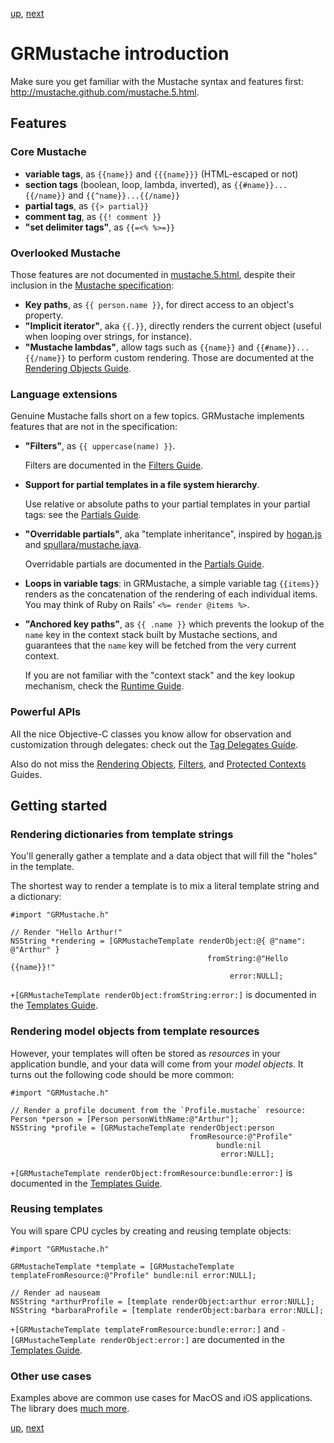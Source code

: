 [up](../../../../GRMustache), [next](templates.md)

GRMustache introduction
=======================

Make sure you get familiar with the Mustache syntax and features first: http://mustache.github.com/mustache.5.html.

Features
--------

### Core Mustache

- **variable tags**, as `{{name}}` and `{{{name}}}` (HTML-escaped or not)
- **section tags** (boolean, loop, lambda, inverted), as `{{#name}}...{{/name}}` and `{{^name}}...{{/name}}`
- **partial tags**, as `{{> partial}}`
- **comment tag**, as `{{! comment }}`
- **"set delimiter tags"**, as `{{=<% %>=}}`

### Overlooked Mustache

Those features are not documented in [mustache.5.html](http://mustache.github.com/mustache.5.html), despite their inclusion in the [Mustache specification](https://github.com/mustache/spec):

- **Key paths**, as `{{ person.name }}`, for direct access to an object's property.
- **"Implicit iterator"**, aka `{{.}}`, directly renders the current object (useful when looping over strings, for instance).
- **"Mustache lambdas"**, allow tags such as `{{name}}` and `{{#name}}...{{/name}}` to perform custom rendering. Those are documented at the [Rendering Objects Guide](rendering_objects.md).

### Language extensions

Genuine Mustache falls short on a few topics. GRMustache implements features that are not in the specification:

- **"Filters"**, as `{{ uppercase(name) }}`.
    
    Filters are documented in the [Filters Guide](filters.md).

- **Support for partial templates in a file system hierarchy**.
    
    Use relative or absolute paths to your partial templates in your partial tags: see the [Partials Guide](partials.md).

- **"Overridable partials"**, aka "template inheritance", inspired by [hogan.js](http://twitter.github.com/hogan.js/) and [spullara/mustache.java](https://github.com/spullara/mustache.java).
    
    Overridable partials are documented in the [Partials Guide](partials.md).

- **Loops in variable tags**: in GRMustache, a simple variable tag `{{items}}` renders as the concatenation of the rendering of each individual items. You may think of Ruby on Rails' `<%= render @items %>`.

- **"Anchored key paths"**, as `{{ .name }}` which prevents the lookup of the `name` key in the context stack built by Mustache sections, and guarantees that the `name` key will be fetched from the very current context.
    
    If you are not familiar with the "context stack" and the key lookup mechanism, check the [Runtime Guide](runtime.md).
    

### Powerful APIs

All the nice Objective-C classes you know allow for observation and customization through delegates: check out the [Tag Delegates Guide](delegate.md).

Also do not miss the [Rendering Objects](rendering_objects.md), [Filters](filters.md), and [Protected Contexts](protected_contexts.md) Guides.


Getting started
---------------

### Rendering dictionaries from template strings

You'll generally gather a template and a data object that will fill the "holes" in the template.

The shortest way to render a template is to mix a literal template string and a dictionary:

```objc
#import "GRMustache.h"

// Render "Hello Arthur!"
NSString *rendering = [GRMustacheTemplate renderObject:@{ @"name": @"Arthur" }
                                            fromString:@"Hello {{name}}!"
                                                 error:NULL];
```

`+[GRMustacheTemplate renderObject:fromString:error:]` is documented in the [Templates Guide](templates.md).

### Rendering model objects from template resources

However, your templates will often be stored as *resources* in your application bundle, and your data will come from your *model objects*. It turns out the following code should be more common:

```objc
#import "GRMustache.h"

// Render a profile document from the `Profile.mustache` resource:
Person *person = [Person personWithName:@"Arthur"];
NSString *profile = [GRMustacheTemplate renderObject:person
                                        fromResource:@"Profile"
                                              bundle:nil
                                               error:NULL];
```

`+[GRMustacheTemplate renderObject:fromResource:bundle:error:]` is documented in the [Templates Guide](templates.md).

### Reusing templates

You will spare CPU cycles by creating and reusing template objects:

```objc
#import "GRMustache.h"

GRMustacheTemplate *template = [GRMustacheTemplate templateFromResource:@"Profile" bundle:nil error:NULL];

// Render ad nauseam
NSString *arthurProfile = [template renderObject:arthur error:NULL];
NSString *barbaraProfile = [template renderObject:barbara error:NULL];
```

`+[GRMustacheTemplate templateFromResource:bundle:error:]` and `-[GRMustacheTemplate renderObject:error:]` are documented in the [Templates Guide](templates.md).

### Other use cases

Examples above are common use cases for MacOS and iOS applications. The library does [much more](../../../../GRMustache#documentation).

[up](../../../../GRMustache), [next](templates.md)
